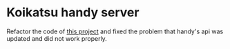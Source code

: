 # Koikatsu handy server

Refactor the code of [this project](https://github.com/KarilChan/handy-koikatsu-server) and fixed the problem that handy's api was updated and did not work properly.
